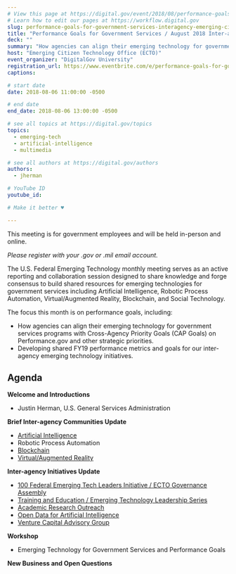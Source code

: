 ```yaml
---
# View this page at https://digital.gov/event/2018/08/performance-goals-for-government-services-august
# Learn how to edit our pages at https://workflow.digital.gov
slug: performance-goals-for-government-services-interagency-emerging-citizen-technology-meeting-aug-2018
title: "Performance Goals for Government Services / August 2018 Inter-agency Emerging Citizen Technology Meeting"
deck: ""
summary: "How agencies can align their emerging technology for government services programs with Cross-Agency Priority Goals (CAP Goals) on Performance.gov and other strategic priorities."
host: "Emerging Citizen Technology Office (ECTO)"
event_organizer: "DigitalGov University"
registration_url: https://www.eventbrite.com/e/performance-goals-for-government-services-inter-agency-emerging-citizen-technology-meeting-aug-2018-registration-48453323194
captions: 

# start date
date: 2018-08-06 11:00:00 -0500

# end date
end_date: 2018-08-06 13:00:00 -0500

# see all topics at https://digital.gov/topics
topics: 
  - emerging-tech
  - artificial-intelligence
  - multimedia

# see all authors at https://digital.gov/authors
authors: 
  - jherman

# YouTube ID
youtube_id: 

# Make it better ♥

---
```


This meeting is for government employees and will be held in-person and online. 

_Please register with your .gov or .mil email account._

The U.S. Federal Emerging Technology monthly meeting serves as an active reporting and collaboration session designed to share knowledge and forge consensus to build shared resources for emerging technologies for government services including Artificial Intelligence, Robotic Process Automation, Virtual/Augmented Reality, Blockchain, and Social Technology.

The focus this month is on performance goals, including:

- How agencies can align their emerging technology for government services programs with Cross-Agency Priority Goals (CAP Goals) on Performance.gov and other strategic priorities.
- Developing shared FY19 performance metrics and goals for our inter-agency emerging technology initiatives.

## Agenda

**Welcome and Introductions**

- Justin Herman, U.S. General Services Administration

**Brief Inter-agency Communities Update**

- [Artificial Intelligence](https://emerging.digital.gov/artificial-intelligence/)
- Robotic Process Automation
- [Blockchain](https://emerging.digital.gov/blockchain/)
- [Virtual/Augmented Reality](https://emerging.digital.gov/virtual-reality/)

**Inter-agency Initiatives Update**

- [100 Federal Emerging Tech Leaders Initiative / ECTO Governance Assembly](https://emerging.digital.gov/100Leaders/)
- [Training and Education / Emerging Technology Leadership Series](https://emerging.digital.gov/Training/)
- [Academic Research Outreach](https://emerging.digital.gov/AcademicOutreach/)
- [Open Data for Artificial Intelligence](https://emerging.digital.gov/OpenDataforAI/)
- [Venture Capital Advisory Group](https://emerging.digital.gov/VentureCapital/)

**Workshop**

- Emerging Technology for Government Services and Performance Goals

**New Business and Open Questions**
